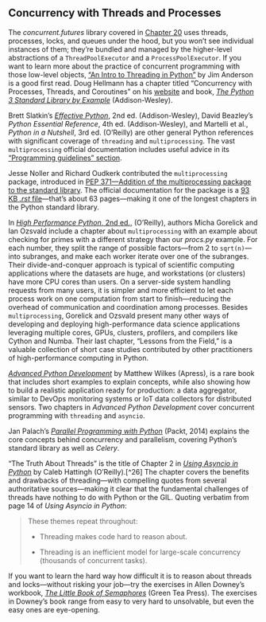 ## Concurrency with Threads and Processes

The _concurrent.futures_ library covered in [Chapter 20](ch20.html#futures_ch) uses threads, processes, locks, and queues under the hood, but you won’t see individual instances of them; they’re bundled and managed by the higher-level abstractions of a `ThreadPoolExecutor` and a `ProcessPoolExecutor`. If you want to learn more about the practice of concurrent programming with those low-level objects, [“An Intro to Threading in Python”](https://fpy.li/19-51) by Jim Anderson is a good first read. Doug Hellmann has a chapter titled “Concurrency with Processes, Threads, and Coroutines” on his [website](https://fpy.li/19-52) and book, [_The Python 3 Standard Library by Example_](https://fpy.li/19-53) (Addison-Wesley).

Brett Slatkin’s [_Effective Python_](https://fpy.li/effectpy), 2nd ed. (Addison-Wesley), David Beazley’s _Python Essential Reference_, 4th ed. (Addison-Wesley), and Martelli et al., _Python in a Nutshell_, 3rd ed. (O’Reilly) are other general Python references with significant coverage of `threading` and `multiprocessing`. The vast `multiprocessing` official documentation includes useful advice in its [“Programming guidelines” section](https://fpy.li/19-54).

Jesse Noller and Richard Oudkerk contributed the `multiprocessing` package, introduced in [PEP 371—Addition of the multiprocessing package to the standard library](https://fpy.li/pep371). The official documentation for the package is a [93 KB _.rst_ file](https://fpy.li/19-55)—that’s about 63 pages—making it one of the longest chapters in the Python standard library.

In [_High Performance Python_, 2nd ed.,](https://fpy.li/19-56) (O’Reilly), authors Micha Gorelick and Ian Ozsvald include a chapter about `multiprocessing` with an example about checking for primes with a different strategy than our _procs.py_ example. For each number, they split the range of possible factors—from 2 to `sqrt(n)`—into subranges, and make each worker iterate over one of the subranges. Their divide-and-conquer approach is typical of scientific computing applications where the datasets are huge, and workstations (or clusters) have more CPU cores than users. On a server-side system handling requests from many users, it is simpler and more efficient to let each process work on one computation from start to finish—reducing the overhead of communication and coordination among processes. Besides `multiprocessing`, Gorelick and Ozsvald present many other ways of developing and deploying high-performance data science applications leveraging multiple cores, GPUs, clusters, profilers, and compilers like Cython and Numba. Their last chapter, “Lessons from the Field,” is a valuable collection of short case studies contributed by other practitioners of high-performance computing in Python.

[_Advanced Python Development_](https://fpy.li/19-57) by Matthew Wilkes (Apress), is a rare book that includes short examples to explain concepts, while also showing how to build a realistic application ready for production: a data aggregator, similar to DevOps monitoring systems or IoT data collectors for distributed sensors. Two chapters in _Advanced Python Development_ cover concurrent programming with `threading` and `asyncio`.

Jan Palach’s [_Parallel Programming with Python_](https://fpy.li/19-58) (Packt, 2014) explains the core concepts behind concurrency and parallelism, covering Python’s standard library as well as _Celery_.

“The Truth About Threads” is the title of Chapter 2 in [_Using Asyncio in Python_](https://fpy.li/hattingh) by Caleb Hattingh (O’Reilly).[^26] The chapter covers the benefits and drawbacks of threading—with compelling quotes from several authoritative sources—making it clear that the fundamental challenges of threads have nothing to do with Python or the GIL. Quoting verbatim from page 14 of _Using Asyncio in Python_:

> These themes repeat throughout:
> 
> - Threading makes code hard to reason about.
>     
> - Threading is an inefficient model for large-scale concurrency (thousands of concurrent tasks).
>     

If you want to learn the hard way how difficult it is to reason about threads and locks—without risking your job—try the exercises in Allen Downey’s workbook, [_The Little Book of Semaphores_](https://fpy.li/19-59) (Green Tea Press). The exercises in Downey’s book range from easy to very hard to unsolvable, but even the easy ones are eye-opening.